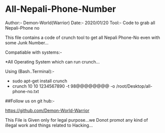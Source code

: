 # All-Nepali-Phone-Number

Author:- Demon-World(Warrior)
Date:-   2020/01/20
Tool:-  Code to grab all Nepali-Phone no

This file contains a code of crunch tool to get all Nepali Phone-No even with some Junk Number...

Compatiable with systems:-
  
  *All Operating System which can run crunch...
  
Using (Bash..Terminal):-

* sudo apt-get install crunch
* crunch 10 10 1234567890 -t 98@@@@@@@@ -o /root/Desktop/all-phone-no.txt


##Follow us on git hub:-
  
  https://github.com/Demon-World-Warrior
  
This File is Given only for legal purpose...we Donot promot any kind of illegal work and things related to Hacking...

